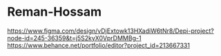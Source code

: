 # Reman-Hossam
https://www.figma.com/design/vDjExtowk13HXadiW6tNr8/Depi-project?node-id=245-36359&t=j5S2kyX0VprDMMBg-1
https://www.behance.net/portfolio/editor?project_id=213667331
